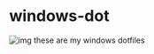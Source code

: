 # windows-dot
![img](https://github.com/blue-clouds4/windows-dot/blob/main/images/coolpc.png?raw=true)
these are my windows dotfiles
